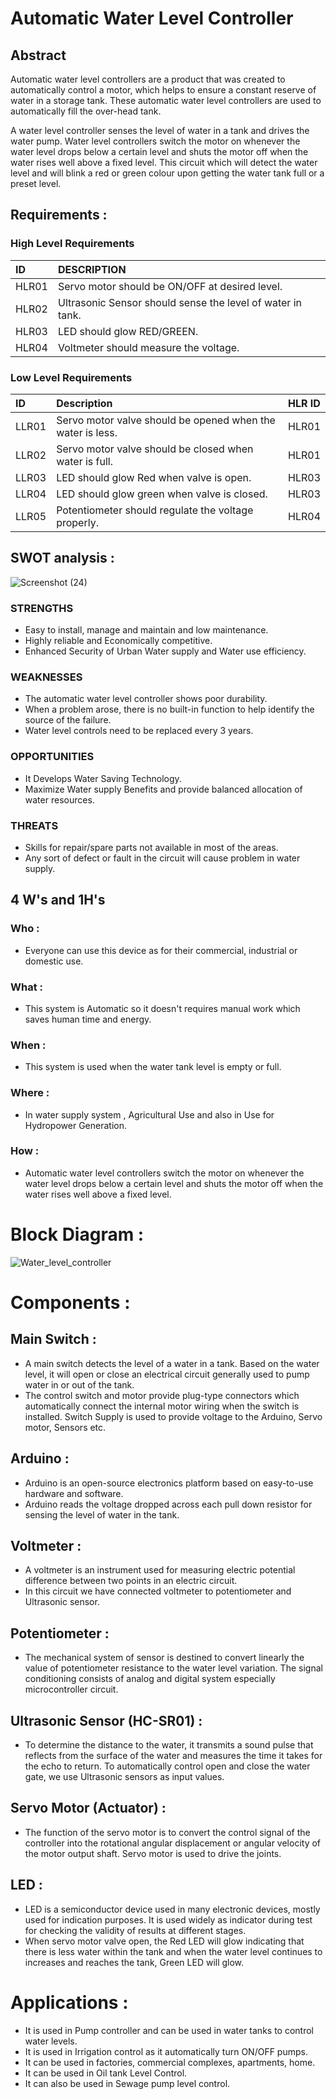 # Automatic Water Level Controller
## Abstract
Automatic water level controllers are a product that was created to automatically control a motor, which helps to ensure a constant reserve of water in a storage tank. These automatic water level controllers are used to automatically fill the over-head tank.

A water level controller senses the level of water in a tank and drives the water pump. Water level controllers switch the motor on whenever the water level drops below a certain level and shuts the motor off when the water rises well above a fixed level. This circuit which will detect the water level and will blink a red or green colour upon getting the water tank full or a preset level.

## Requirements :
### High Level Requirements

|ID	    |DESCRIPTION
|:------|:-------------
|HLR01	|Servo motor should be ON/OFF at desired level.
|HLR02	|Ultrasonic Sensor should sense the level of water in tank.
|HLR03	|LED should glow RED/GREEN.
|HLR04	|Voltmeter should measure the voltage.

### Low Level Requirements
|ID	    |Description                                               |HLR ID
|:------|:---------------------------------------------------------|:----
|LLR01	|Servo motor valve should be opened when the water is less.|HLR01
|LLR02	|Servo motor valve should be closed when water is full.    |HLR01
|LLR03	|LED should glow Red when valve is open.                   |HLR03
|LLR04	|LED should glow green when valve is closed.               |HLR03
|LLR05	|Potentiometer should regulate the voltage properly.       |HLR04

## SWOT analysis :
![Screenshot (24)](https://user-images.githubusercontent.com/98873866/157003729-e473d56c-a676-410b-a291-6f4180eb1180.png)

 ### STRENGTHS
* Easy to install, manage and maintain and low maintenance.
* Highly reliable and Economically competitive.
* Enhanced Security of Urban Water supply and Water use efficiency.
 
 ### WEAKNESSES
* The automatic water level controller shows poor durability.
* When a problem arose, there is no built-in function to help identify the source of the
failure.
* Water level controls need to be replaced every 3 years.

 ### OPPORTUNITIES
* It Develops Water Saving Technology.
* Maximize Water supply Benefits and provide balanced allocation of water resources.


 ### THREATS
* Skills for repair/spare parts not available in most of the areas.
* Any sort of defect or fault in the circuit will cause problem in water supply. 


## 4 W's and 1H's
 ### Who :
 * Everyone can use this device as for their commercial, industrial or domestic use.
 ### What :
 * This system is Automatic so it doesn't requires manual work which saves human time and energy.
 ### When :
 * This system is used when the water tank level is empty or full.
 ### Where :
 * In water supply system , Agricultural Use and also in Use for Hydropower Generation.
 ### How :
 * Automatic water level controllers switch the motor on whenever the water level drops below a certain level and shuts the motor off when the water rises well above a fixed level.
 
 
# Block Diagram :

![Water_level_controller](https://user-images.githubusercontent.com/98873866/155764874-7e646d92-cba2-4127-8f11-fcbfc1ccee74.png)

# Components :
## Main Switch :
 * A main switch detects the level of a water in a tank. Based on the water level, it will open or close an electrical circuit generally used to pump water in or out of the tank.
 * The control switch and motor provide plug-type connectors which automatically connect the internal motor wiring when the switch is installed. Switch Supply is used to provide voltage to the Arduino, Servo motor, Sensors etc.

## Arduino :
* Arduino is an open-source electronics platform based on easy-to-use hardware and software.
* Arduino reads the voltage dropped across each pull down resistor for sensing the level of water in the tank.

## Voltmeter :
* A voltmeter is an instrument used for measuring electric potential difference between two points in an electric circuit.
* In this circuit we have connected voltmeter to potentiometer and Ultrasonic sensor.

## Potentiometer :
* The mechanical system of sensor is destined to convert linearly the value of potentiometer resistance to the water level variation. The signal conditioning consists of analog and digital system especially microcontroller circuit.

## Ultrasonic Sensor (HC-SR01) :
* To determine the distance to the water, it transmits a sound pulse that reflects from the surface of the water and measures the time it takes for the echo to return. To automatically control open and close the water gate, we use Ultrasonic sensors as input values.

## Servo Motor (Actuator) :
* The function of the servo motor is to convert the control signal of the controller into the rotational angular displacement or angular velocity of the motor output shaft. Servo motor is used to drive the joints.

## LED :
* LED is a semiconductor device used in many electronic devices, mostly used for indication purposes. It is used widely as indicator during test for checking the validity of results at different stages.
* When servo motor valve open, the Red LED will glow indicating that there is less water within the tank and when the water level continues to increases and reaches the tank, Green LED will glow.

# Applications :
* It is used in Pump controller and can be used in water tanks to control water levels.
* It is used in Irrigation control as it automatically turn ON/OFF pumps.
* It can be used in factories, commercial complexes, apartments, home.
* It can be used in Oil tank Level Control.
* It can also be used in Sewage pump level control.
